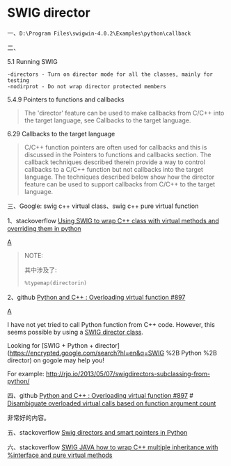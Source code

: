 # SWIG director

一、`D:\Program Files\swigwin-4.0.2\Examples\python\callback`

二、

5.1 Running SWIG

```
-directors - Turn on director mode for all the classes, mainly for testing
-nodirprot - Do not wrap director protected members
```

5.4.9 Pointers to functions and callbacks

> The 'director' feature can be used to make callbacks from C/C++ into the target language, see Callbacks to the target language.

6.29 Callbacks to the target language

> C/C++ function pointers are often used for callbacks and this is discussed in the Pointers to functions and callbacks section. The callback techniques described therein provide a way to control callbacks to a C/C++ function but not callbacks into the target language. The techniques described below show how the director feature can be used to support callbacks from C/C++ to the target language.





三、Google: swig c++ virtual class、swig c++ pure virtual function

1、stackoverflow [Using SWIG to wrap C++ class with virtual methods and overriding them in python](https://stackoverflow.com/questions/6684253/using-swig-to-wrap-c-class-with-virtual-methods-and-overriding-them-in-python)

[A](https://stackoverflow.com/a/6737491/10173843)

> NOTE: 
>
> 其中涉及了:
>
> ```C++
> %typemap(directorin)
> ```



2、github [Python and C++ : Overloading virtual function #897](https://github.com/swig/swig/issues/897)

[A](https://github.com/swig/swig/issues/897#issuecomment-281733842)

I have not yet tried to call Python function from C++ code. However, this seems possible by using a [SWIG director class](http://www.swig.org/Doc3.0/Python.html#Python_nn34).

Looking for [SWIG + Python + director](https://encrypted.google.com/search?hl=en&q=SWIG %2B Python %2B director) on gogole may help you!

For example: http://rjp.io/2013/05/07/swigdirectors-subclassing-from-python/

四、github [Python and C++ : Overloading virtual function #897](https://github.com/swig/swig/issues/897) # [Disambiguate overloaded virtual calls based on function argument count](https://github.com/swig/swig/issues/897#issuecomment-314125854)	

非常好的内容。

五、stackoverflow [Swig directors and smart pointers in Python](https://stackoverflow.com/questions/48206146/swig-directors-and-smart-pointers-in-python)

六、stackoverflow [SWIG JAVA how to wrap C++ multiple inheritance with %interface and pure virtual methods](https://stackoverflow.com/questions/38358017/swig-java-how-to-wrap-c-multiple-inheritance-with-interface-and-pure-virtual)

